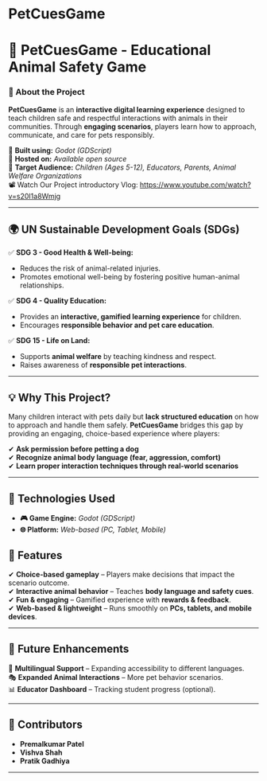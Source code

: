 # PetCuesGame

# **🐾 PetCuesGame - Educational Animal Safety Game**  

### **📌 About the Project**  
**PetCuesGame** is an **interactive digital learning experience** designed to teach children safe and respectful interactions with animals in their communities. Through **engaging scenarios**, players learn how to approach, communicate, and care for pets responsibly.  

🚀 **Built using:** *Godot (GDScript)*  
📍 **Hosted on:** *Available open source*  
🎯 **Target Audience:** *Children (Ages 5-12), Educators, Parents, Animal Welfare Organizations*  
📽 Watch Our Project introductory Vlog: https://www.youtube.com/watch?v=s20I1a8Wmjg

---

## **🌍 UN Sustainable Development Goals (SDGs)**  

✅ **SDG 3 - Good Health & Well-being:**  
- Reduces the risk of animal-related injuries.  
- Promotes emotional well-being by fostering positive human-animal relationships.  

✅ **SDG 4 - Quality Education:**  
- Provides an **interactive, gamified learning experience** for children.  
- Encourages **responsible behavior and pet care education**.  

✅ **SDG 15 - Life on Land:**  
- Supports **animal welfare** by teaching kindness and respect.  
- Raises awareness of **responsible pet interactions**.  

---

## **💡 Why This Project?**  
Many children interact with pets daily but **lack structured education** on how to approach and handle them safely. **PetCuesGame** bridges this gap by providing an engaging, choice-based experience where players:  

✔ **Ask permission before petting a dog**  
✔ **Recognize animal body language (fear, aggression, comfort)**  
✔ **Learn proper interaction techniques through real-world scenarios**  

---

## **🔧 Technologies Used**  
- **🎮 Game Engine:** *Godot (GDScript)*  
- **🌐 Platform:** *Web-based (PC, Tablet, Mobile)*  

## **🎯 Features**  
✔ **Choice-based gameplay** – Players make decisions that impact the scenario outcome.  
✔ **Interactive animal behavior** – Teaches **body language and safety cues**.  
✔ **Fun & engaging** – Gamified experience with **rewards & feedback**.  
✔ **Web-based & lightweight** – Runs smoothly on **PCs, tablets, and mobile devices**.  

---

## **📌 Future Enhancements**  
🚀 **Multilingual Support** – Expanding accessibility to different languages.  
🎭 **Expanded Animal Interactions** – More pet behavior scenarios.  
📊 **Educator Dashboard** – Tracking student progress (optional).  

---

## **👥 Contributors**  
- **Premalkumar Patel**  
- **Vishva Shah**  
- **Pratik Gadhiya**  

---
